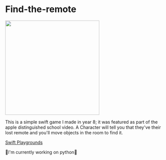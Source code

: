 # Find-the-remote

<img src="https://i.imgur.com/MHbJmtH.png" width="300"/>

This is a simple swift game I made in year 8; it was featured as part of the apple distinguished school video.
A Character will tell you that they've their lost remote and you'll move objects in the room to find it.

[Swift Playgrounds](https://github.com/carmiabela/Find-the-remote/blob/main/Find%20the%20Remote.playgroundbook.zip?raw=true)


🌷I'm currently working on python🌷
